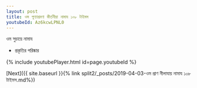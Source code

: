 ```yaml
---
layout: post
title: ওম পুণ্যাশ্রবণা কীর্তনীয়া নামায ১০৮ টাইমস
youtubeId: Az6kcwLPNL0
---
```

 
 
 ওম সুচায়ে নামায  
 
 -  প্রকৃতির পরিষ্কার 
 
  
 
  
 
 
 
 
 
 


{% include youtubePlayer.html id=page.youtubeId %}
 
[Next]({{ site.baseurl }}{% link  split2/_posts/2019-04-03-ওম প্রাণ নীলাযায় নামায ১০৮ টাইমস.md%})
 
